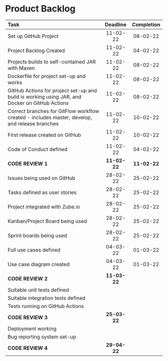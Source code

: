 # Product Backlog

| Task                                                                                           |   Deadline   |  Completion  |
|:-----------------------------------------------------------------------------------------------|:------------:|:------------:|
| Set up GitHub Project                                                                          |   11-02-22   |   08-02-22   |
| Project Backlog Created                                                                        |   11-02-22   |   04-02-22   |
| Projects builds to self-contained JAR with Maven                                               |   11-02-22   |   08-02-22   |
| Dockerfile for project set-up and works                                                        |   11-02-22   |   08-02-22   |
| GitHub Actions for project set-up and build is working using JAR, and Docker on GitHub Actions |   11-02-22   |   08-02-22   |
| Correct branches for GitFlow workflow created - includes master, develop, and release branches |   11-02-22   |   10-02-22   |
| First release created on GitHub                                                                |   11-02-22   |   10-02-22   |
| Code of Conduct defined                                                                        |   11-02-22   |   04-02-22   |
| **CODE REVIEW 1**                                                                              | **11-02-22** | **11-02-22** |
| Issues being used on GitHub                                                                    |   28-02-22   |   25-02-22   |
| Tasks defined as user stories                                                                  |   28-02-22   |   25-02-22   |
| Project integrated with Zube.io                                                                |   28-02-22   |   25-02-22   |
| Kanban/Project Board being used                                                                |   28-02-22   |   25-02-22   |
| Sprint boards being used                                                                       |   28-02-22   |   25-02-22   |
| Full use cases defined                                                                         |   04-03-22   |   01-03-22   |
| Use case diagram created                                                                       |   04-03-22   |   01-03-22   |
| **CODE REVIEW 2**                                                                              | **11-03-22** |              |
| Suitable unit tests defined                                                                    |              |              |
| Suitable integration tests defined                                                             |              |              |
| Tests running on GitHub Actions                                                                |              |              |
| **CODE REVIEW 3**                                                                              | **25-03-22** |              |
| Deployment working                                                                             |              |              |
| Bug reporting system set-up                                                                    |              |              |
| **CODE REVIEW 4**                                                                              | **29-04-22** |              |
